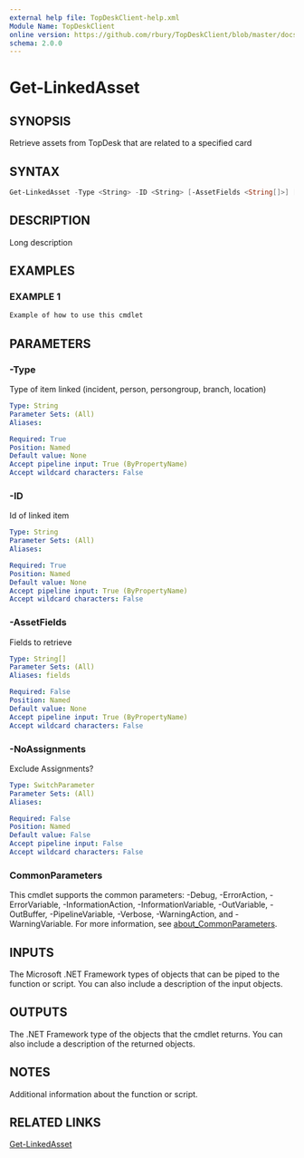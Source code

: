 ```yaml
---
external help file: TopDeskClient-help.xml
Module Name: TopDeskClient
online version: https://github.com/rbury/TopDeskClient/blob/master/docs/Get-LinkedAsset.md
schema: 2.0.0
---
```


# Get-LinkedAsset

## SYNOPSIS

Retrieve assets from TopDesk that are related to a specified card

## SYNTAX

``` Powershell
Get-LinkedAsset -Type <String> -ID <String> [-AssetFields <String[]>] [-NoAssignments] [<CommonParameters>]
```

## DESCRIPTION

Long description

## EXAMPLES

### EXAMPLE 1

``` Powershell
Example of how to use this cmdlet
```

## PARAMETERS

### -Type

Type of item linked (incident, person, persongroup, branch, location)

```yaml
Type: String
Parameter Sets: (All)
Aliases:

Required: True
Position: Named
Default value: None
Accept pipeline input: True (ByPropertyName)
Accept wildcard characters: False
```

### -ID

Id of linked item

```yaml
Type: String
Parameter Sets: (All)
Aliases:

Required: True
Position: Named
Default value: None
Accept pipeline input: True (ByPropertyName)
Accept wildcard characters: False
```

### -AssetFields

Fields to retrieve

```yaml
Type: String[]
Parameter Sets: (All)
Aliases: fields

Required: False
Position: Named
Default value: None
Accept pipeline input: True (ByPropertyName)
Accept wildcard characters: False
```

### -NoAssignments

Exclude Assignments?

```yaml
Type: SwitchParameter
Parameter Sets: (All)
Aliases:

Required: False
Position: Named
Default value: False
Accept pipeline input: False
Accept wildcard characters: False
```

### CommonParameters

This cmdlet supports the common parameters: -Debug, -ErrorAction, -ErrorVariable, -InformationAction, -InformationVariable, -OutVariable, -OutBuffer, -PipelineVariable, -Verbose, -WarningAction, and -WarningVariable. For more information, see [about_CommonParameters](http://go.microsoft.com/fwlink/?LinkID=113216).

## INPUTS

The Microsoft .NET Framework types of objects that can be piped to the function or script.
You can also include a description of the input objects.

## OUTPUTS

The .NET Framework type of the objects that the cmdlet returns.
You can also include a description of the returned objects.

## NOTES

Additional information about the function or script.

## RELATED LINKS

[Get-LinkedAsset](https://github.com/rbury/TopDeskClient/blob/master/docs/Get-LinkedAsset.md)
